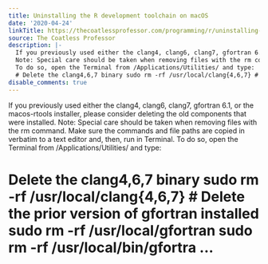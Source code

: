 ```yaml
---
title: Uninstalling the R development toolchain on macOS
date: '2020-04-24'
linkTitle: https://thecoatlessprofessor.com/programming/r/uninstalling-the-r-development-toolchain-on-macos/
source: The Coatless Professor
description: |-
  If you previously used either the clang4, clang6, clang7, gfortran 6.1, or the macos-rtools installer, please consider deleting the old components that were installed.
  Note: Special care should be taken when removing files with the rm command. Make sure the commands and file paths are copied in verbatim to a text editor and, then, run in Terminal.
  To do so, open the Terminal from /Applications/Utilities/ and type:
  # Delete the clang4,6,7 binary sudo rm -rf /usr/local/clang{4,6,7} # Delete the prior version of gfortran installed sudo rm -rf /usr/local/gfortran sudo rm -rf /usr/local/bin/gfortra ...
disable_comments: true
---
```

If you previously used either the clang4, clang6, clang7, gfortran 6.1, or the macos-rtools installer, please consider deleting the old components that were installed.
Note: Special care should be taken when removing files with the rm command. Make sure the commands and file paths are copied in verbatim to a text editor and, then, run in Terminal.
To do so, open the Terminal from /Applications/Utilities/ and type:
# Delete the clang4,6,7 binary sudo rm -rf /usr/local/clang{4,6,7} # Delete the prior version of gfortran installed sudo rm -rf /usr/local/gfortran sudo rm -rf /usr/local/bin/gfortra ...